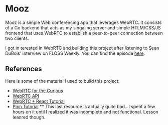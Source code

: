 # Mooz

Mooz is a simple Web conferencing app that leverages WebRTC. It consists of a Go backend that acts as my singaling server
and simple HTLM/CSS/JS frontend that uses WebRTC to establish a peer-to-peer connection between two clients.

I got in terested in WebRTC and building this project after listening to Sean DuBois' interview on FLOSS
Weekly. You can find the episode [here](https://hackaday.com/2024/01/17/floss-weekly-episode-766-webrtc-the-hack-that-connects-everyone-to-everything/).


## References
Here is some of the material I used to build this project:
- [WebRTC for the Curious](https://webrtcforthecurious.com/)
- [WebRTC API](https://developer.mozilla.org/en-US/docs/Web/API/WebRTC_API)
- [WebRTC + React Tutorial](https://medium.com/securemeeting/getting-web-development-right-webrtc-tutorial-golang-and-react-2c87a6eaf3ff)
- [Pion Tutorial](https://www.videosdk.live/developer-hub/media-server/pion-webrtc#step-1-get-started-with-maingo)
** This last resource is actually quite bad...I spent a few hours on it until I realized it was incomplete and not functional. Lesson leanred though.
